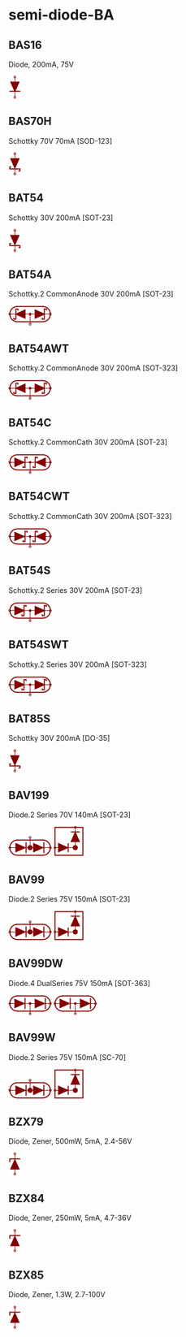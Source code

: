 # semi-diode-BA

## BAS16
Diode, 200mA, 75V

![BAS16__1__1](/images/_semi__DIODE__1__1.png?raw=true) 

## BAS70H
Schottky 70V 70mA [SOD-123]

![BAS70H__1__1](/images/_semi__SCHOTTKY__1__1.png?raw=true) 

## BAT54
Schottky 30V 200mA [SOT-23]

![BAT54__1__1](/images/_semi__SCHOTTKY__1__1.png?raw=true) 

## BAT54A
Schottky.2 CommonAnode 30V 200mA [SOT-23]

![BAT54A__1__1](/images/_semi__SCHOTTKY-CA__1__1.png?raw=true) 

## BAT54AWT
Schottky.2 CommonAnode 30V 200mA [SOT-323]

![BAT54AWT__1__1](/images/_semi__SCHOTTKY-CA__1__1.png?raw=true) 

## BAT54C
Schottky.2 CommonCath 30V 200mA [SOT-23]

![BAT54C__1__1](/images/_semi__SCHOTTKY-CK__1__1.png?raw=true) 

## BAT54CWT
Schottky.2 CommonCath 30V 200mA [SOT-323]

![BAT54CWT__1__1](/images/_semi__SCHOTTKY-CK__1__1.png?raw=true) 

## BAT54S
Schottky.2 Series 30V 200mA [SOT-23]

![BAT54S__1__1](/images/_semi__SCHOTTKY-SERIES__1__1.png?raw=true) 

## BAT54SWT
Schottky.2 Series 30V 200mA [SOT-323]

![BAT54SWT__1__1](/images/_semi__SCHOTTKY-SERIES__1__1.png?raw=true) 

## BAT85S
Schottky 30V 200mA [DO-35]

![BAT85S__1__1](/images/_semi__SCHOTTKY__1__1.png?raw=true) 

## BAV199
Diode.2 Series 70V 140mA [SOT-23]

![BAV199__1__1](/images/_semi__DIODE-SERIES__1__1.png?raw=true) 
![BAV199__1__2](/images/_semi__DIODE-SERIES__1__2.png?raw=true) 

## BAV99
Diode.2 Series 75V 150mA [SOT-23]

![BAV99__1__1](/images/_semi__DIODE-SERIES__1__1.png?raw=true) 
![BAV99__1__2](/images/_semi__DIODE-SERIES__1__2.png?raw=true) 

## BAV99DW
Diode.4 DualSeries 75V 150mA [SOT-363]

![BAV99DW__1__1](/images/semi-diode-NXP__BAP50-04W__1__1.png?raw=true) 
![BAV99DW__2__1](/images/semi-diode-NXP__BAP50-04W__1__1.png?raw=true) 

## BAV99W
Diode.2 Series 75V 150mA [SC-70]

![BAV99W__1__1](/images/_semi__DIODE-SERIES__1__1.png?raw=true) 
![BAV99W__1__2](/images/_semi__DIODE-SERIES__1__2.png?raw=true) 

## BZX79
Diode, Zener, 500mW, 5mA, 2.4-56V

![BZX79__1__1](/images/_semi__ZENER__1__1.png?raw=true) 

## BZX84
Diode, Zener, 250mW, 5mA, 4.7-36V

![BZX84__1__1](/images/_semi__ZENER__1__1.png?raw=true) 

## BZX85
Diode, Zener, 1.3W, 2.7-100V

![BZX85__1__1](/images/_semi__ZENER__1__1.png?raw=true) 

